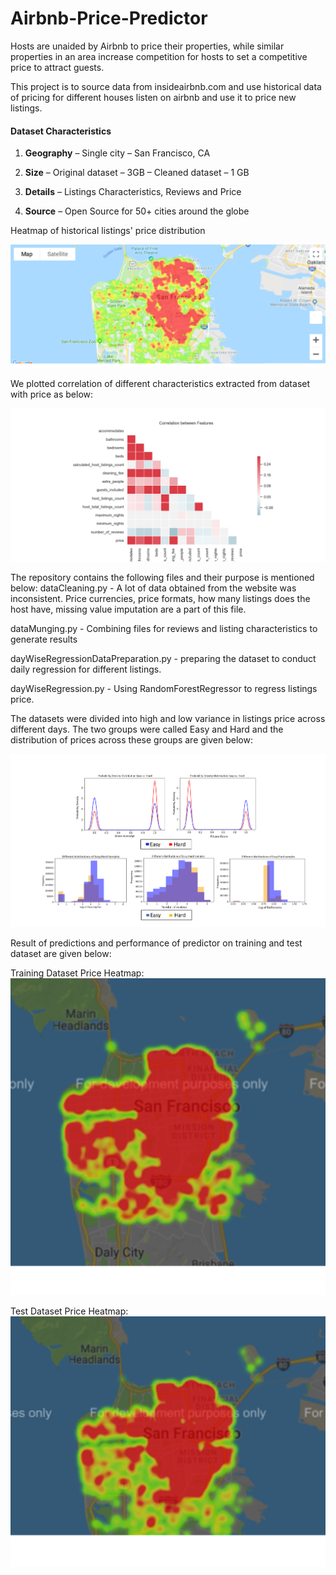 # Airbnb-Price-Predictor

Hosts are unaided by Airbnb to price their properties, while similar properties in an area increase competition for hosts to set a competitive price to attract guests.

This project is to source data from insideairbnb.com and use historical data of pricing for different houses listen on airbnb and use it to price new listings.

#### Dataset Characteristics

1) **Geography** – Single city – San Francisco, CA

2) **Size** – Original dataset – 3GB
             – Cleaned dataset – 1 GB

3) **Details** – Listings Characteristics, Reviews and Price

4) **Source** – Open Source for 50+ cities around the globe

Heatmap of historical listings' price distribution

![Heatmap_training](/images/heatmap_train.png)

We plotted correlation of different characteristics extracted from dataset with price as below:

![Parameter Correlation](/Plot1.png)

The repository contains the following files and their purpose is mentioned below:
dataCleaning.py - A lot of data obtained from the website was inconsistent. Price currencies, price formats, how many listings does the host have, missing value imputation are a part of this file.

dataMunging.py - Combining files for reviews and listing characteristics to generate results

dayWiseRegressionDataPreparation.py - preparing the dataset to conduct daily regression for different listings.

dayWiseRegression.py - Using RandomForestRegressor to regress listings price. 

The datasets were divided into high and low variance in listings price across different days. The two groups were called Easy and Hard and the distribution of prices across these groups are given below:

![Parameter Correlation](/Plot2.png)

Result of predictions and performance of predictor on training and test dataset are given below:

Training Dataset Price Heatmap:
![heatmap_train_dataset](/images/heatmap_train_dataset.png) 

Test Dataset Price Heatmap:
![heatmap_test_dataset](/images/heatmap_test_dataset.png)
